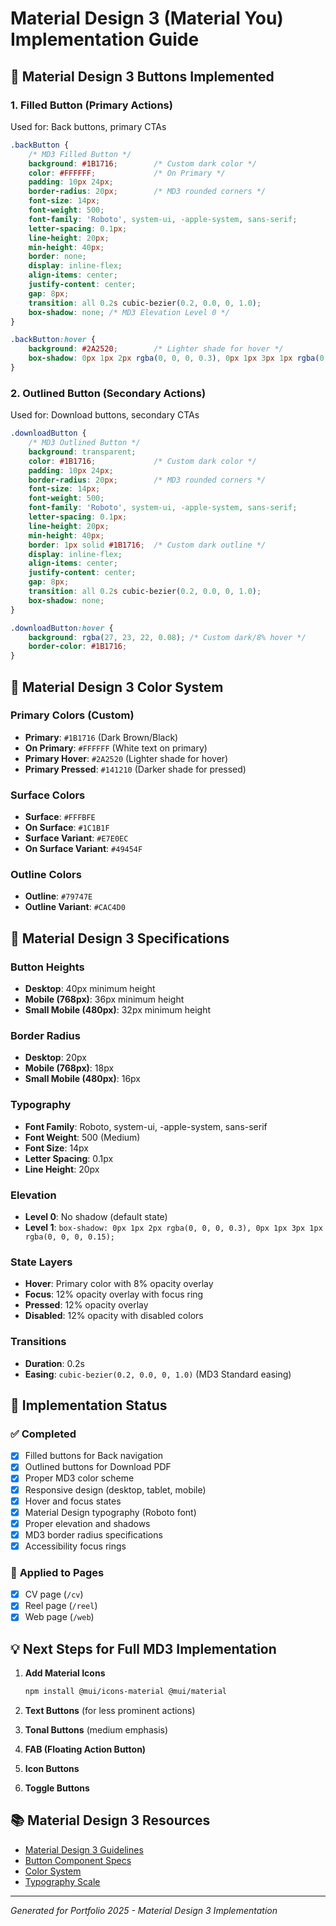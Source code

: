 # Material Design 3 (Material You) Implementation Guide

## 🎨 **Material Design 3 Buttons Implemented**

### **1. Filled Button (Primary Actions)**
Used for: Back buttons, primary CTAs
```css
.backButton {
    /* MD3 Filled Button */
    background: #1B1716;        /* Custom dark color */
    color: #FFFFFF;             /* On Primary */
    padding: 10px 24px;
    border-radius: 20px;        /* MD3 rounded corners */
    font-size: 14px;
    font-weight: 500;
    font-family: 'Roboto', system-ui, -apple-system, sans-serif;
    letter-spacing: 0.1px;
    line-height: 20px;
    min-height: 40px;
    border: none;
    display: inline-flex;
    align-items: center;
    justify-content: center;
    gap: 8px;
    transition: all 0.2s cubic-bezier(0.2, 0.0, 0, 1.0);
    box-shadow: none; /* MD3 Elevation Level 0 */
}

.backButton:hover {
    background: #2A2520;        /* Lighter shade for hover */
    box-shadow: 0px 1px 2px rgba(0, 0, 0, 0.3), 0px 1px 3px 1px rgba(0, 0, 0, 0.15);
}
```

### **2. Outlined Button (Secondary Actions)**
Used for: Download buttons, secondary CTAs
```css
.downloadButton {
    /* MD3 Outlined Button */
    background: transparent;
    color: #1B1716;             /* Custom dark color */
    padding: 10px 24px;
    border-radius: 20px;        /* MD3 rounded corners */
    font-size: 14px;
    font-weight: 500;
    font-family: 'Roboto', system-ui, -apple-system, sans-serif;
    letter-spacing: 0.1px;
    line-height: 20px;
    min-height: 40px;
    border: 1px solid #1B1716;  /* Custom dark outline */
    display: inline-flex;
    align-items: center;
    justify-content: center;
    gap: 8px;
    transition: all 0.2s cubic-bezier(0.2, 0.0, 0, 1.0);
    box-shadow: none;
}

.downloadButton:hover {
    background: rgba(27, 23, 22, 0.08); /* Custom dark/8% hover */
    border-color: #1B1716;
}
```

## 🎨 **Material Design 3 Color System**

### **Primary Colors (Custom)**
- **Primary**: `#1B1716` (Dark Brown/Black)
- **On Primary**: `#FFFFFF` (White text on primary)
- **Primary Hover**: `#2A2520` (Lighter shade for hover)
- **Primary Pressed**: `#141210` (Darker shade for pressed)

### **Surface Colors**
- **Surface**: `#FFFBFE`
- **On Surface**: `#1C1B1F`
- **Surface Variant**: `#E7E0EC`
- **On Surface Variant**: `#49454F`

### **Outline Colors**
- **Outline**: `#79747E`
- **Outline Variant**: `#CAC4D0`

## 📐 **Material Design 3 Specifications**

### **Button Heights**
- **Desktop**: 40px minimum height
- **Mobile (768px)**: 36px minimum height  
- **Small Mobile (480px)**: 32px minimum height

### **Border Radius**
- **Desktop**: 20px
- **Mobile (768px)**: 18px
- **Small Mobile (480px)**: 16px

### **Typography**
- **Font Family**: Roboto, system-ui, -apple-system, sans-serif
- **Font Weight**: 500 (Medium)
- **Font Size**: 14px
- **Letter Spacing**: 0.1px
- **Line Height**: 20px

### **Elevation**
- **Level 0**: No shadow (default state)
- **Level 1**: `box-shadow: 0px 1px 2px rgba(0, 0, 0, 0.3), 0px 1px 3px 1px rgba(0, 0, 0, 0.15);`

### **State Layers**
- **Hover**: Primary color with 8% opacity overlay
- **Focus**: 12% opacity overlay with focus ring
- **Pressed**: 12% opacity overlay
- **Disabled**: 12% opacity with disabled colors

### **Transitions**
- **Duration**: 0.2s
- **Easing**: `cubic-bezier(0.2, 0.0, 0, 1.0)` (MD3 Standard easing)

## 🔧 **Implementation Status**

### ✅ **Completed**
- [x] Filled buttons for Back navigation
- [x] Outlined buttons for Download PDF
- [x] Proper MD3 color scheme
- [x] Responsive design (desktop, tablet, mobile)
- [x] Hover and focus states
- [x] Material Design typography (Roboto font)
- [x] Proper elevation and shadows
- [x] MD3 border radius specifications
- [x] Accessibility focus rings

### 📱 **Applied to Pages**
- [x] CV page (`/cv`)
- [x] Reel page (`/reel`) 
- [x] Web page (`/web`)

## 💡 **Next Steps for Full MD3 Implementation**

1. **Add Material Icons**
   ```bash
   npm install @mui/icons-material @mui/material
   ```

2. **Text Buttons** (for less prominent actions)
3. **Tonal Buttons** (medium emphasis)
4. **FAB (Floating Action Button)** 
5. **Icon Buttons**
6. **Toggle Buttons**

## 📚 **Material Design 3 Resources**

- [Material Design 3 Guidelines](https://m3.material.io/)
- [Button Component Specs](https://m3.material.io/components/buttons/overview)
- [Color System](https://m3.material.io/styles/color/the-color-system/overview)
- [Typography Scale](https://m3.material.io/styles/typography/overview)

---
*Generated for Portfolio 2025 - Material Design 3 Implementation*
